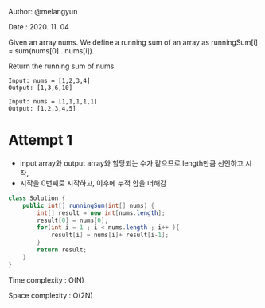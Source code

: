 Author: @melangyun

Date : 2020. 11. 04

Given an array nums. We define a running sum of an array as runningSum[i] = sum(nums[0]…nums[i]).

Return the running sum of nums.
```
Input: nums = [1,2,3,4]
Output: [1,3,6,10]
```

```
Input: nums = [1,1,1,1,1]
Output: [1,2,3,4,5]
```
# Attempt 1

- input array와 output array와 할당되는 수가 같으므로 length만큼 선언하고 시작,
- 시작을 0번째로 시작하고, 이후에 누적 합을 더해감

```java
class Solution {
    public int[] runningSum(int[] nums) {
        int[] result = new int[nums.length];
        result[0] = nums[0];
        for(int i = 1 ; i < nums.length ; i++ ){
            result[i] = nums[i]+ result[i-1];
        }
        return result;
    }
}
```

Time complexity : O(N)

Space complexity : O(2N)

